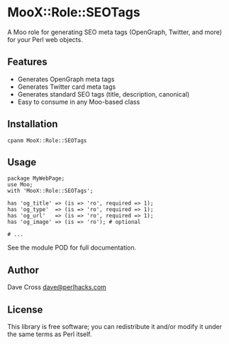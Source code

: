 # MooX::Role::SEOTags

A Moo role for generating SEO meta tags (OpenGraph, Twitter, and more) for your Perl web objects.

## Features
- Generates OpenGraph meta tags
- Generates Twitter card meta tags
- Generates standard SEO tags (title, description, canonical)
- Easy to consume in any Moo-based class

## Installation

    cpanm MooX::Role::SEOTags

## Usage

```
package MyWebPage;
use Moo;
with 'MooX::Role::SEOTags';

has 'og_title' => (is => 'ro', required => 1);
has 'og_type'  => (is => 'ro', required => 1);
has 'og_url'   => (is => 'ro', required => 1);
has 'og_image' => (is => 'ro'); # optional

# ...
```

See the module POD for full documentation.

## Author
Dave Cross <dave@perlhacks.com>

## License
This library is free software; you can redistribute it and/or modify it under the same terms as Perl itself.
